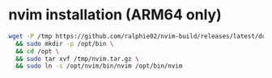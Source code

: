 # nvim installation (ARM64 only)

```bash
wget -P /tmp https://github.com/ralphie02/nvim-build/releases/latest/download/nvim.tar.gz \
  && sudo mkdir -p /opt/bin \
  && cd /opt \
  && sudo tar xvf /tmp/nvim.tar.gz \
  && sudo ln -s /opt/nvim/bin/nvim /opt/bin/nvim
```
